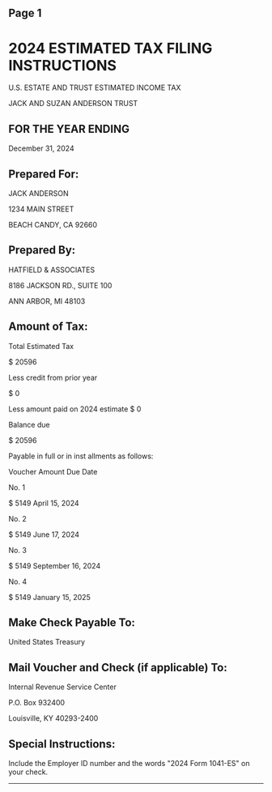 ﻿## Page 1


# **2024** **ESTIMATED** **TAX** **FILING** **INSTRUCTIONS**

U.S. ESTATE AND TRUST ESTIMATED INCOME TAX

JACK AND SUZAN ANDERSON TRUST

## **FOR** **THE** **YEAR** **ENDING**

December 31, 2024
   ## **Prepared** **For:**

JACK ANDERSON

1234 MAIN STREET

BEACH CANDY, CA 92660
   ## **Prepared** **By:**

HATFIELD & ASSOCIATES

8186 JACKSON RD., SUITE 100

ANN ARBOR, MI 48103
   ## **Amount** **of** **Tax:**

Total Estimated Tax

$ 20596

Less credit from prior year

$ 0

Less amount paid on 2024 estimate $ 0

Balance due

$ 20596

Payable in full or in inst allments as follows:

Voucher Amount Due Date

No. 1

$ 5149 April 15, 2024

No. 2

$ 5149 June 17, 2024

No. 3

$ 5149 September 16, 2024

No. 4

$ 5149 January 15, 2025
   ## **Make** **Check** **Payable** **To:**

United States Treasury
   ## **Mail** **Voucher** **and** **Check** **(if** **applicable)** **To:**

Internal Revenue Service Center

P.O. Box 932400

Louisville, KY 40293-2400
   ## **Special** **Instructions:**

Include the Employer ID number and the words "2024 Form 1041-ES" on your check.


---
